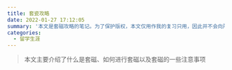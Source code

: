 ```yaml
---
title: 套瓷攻略
date: 2022-01-27 17:12:05
summary: '本文是套磁攻略的笔记。为了保护版权，本文仅用作我的复习只用，因此并不会向所有人公开，抱歉了哈~'
categories:
  - 留学生涯
---
```


> 本文主要介绍了什么是套磁、如何进行套磁以及套磁的一些注意事项
